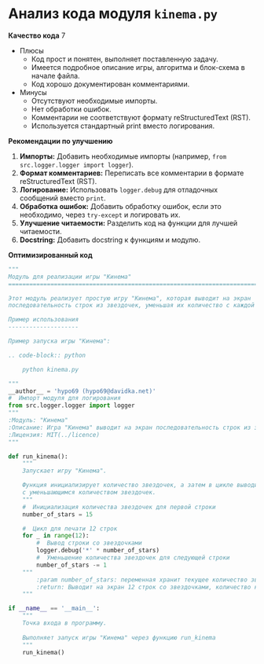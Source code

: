# Анализ кода модуля `kinema.py`

**Качество кода**
7
-  Плюсы
    - Код прост и понятен, выполняет поставленную задачу.
    - Имеется подробное описание игры, алгоритма и блок-схема в начале файла.
    - Код хорошо документирован комментариями.
-  Минусы
    - Отсутствуют необходимые импорты.
    - Нет обработки ошибок.
    - Комментарии не соответствуют формату reStructuredText (RST).
    - Используется стандартный print вместо логирования.

**Рекомендации по улучшению**
1.  **Импорты:** Добавить необходимые импорты (например, `from src.logger.logger import logger`).
2.  **Формат комментариев:** Переписать все комментарии в формате reStructuredText (RST).
3.  **Логирование:** Использовать `logger.debug` для отладочных сообщений вместо `print`.
4.  **Обработка ошибок:** Добавить обработку ошибок, если это необходимо, через `try-except` и логировать их.
5.  **Улучшение читаемости:** Разделить код на функции для лучшей читаемости.
6.  **Docstring:** Добавить docstring к функциям и модулю.

**Оптимизированный код**
```python
"""
Модуль для реализации игры "Кинема"
=========================================================================================

Этот модуль реализует простую игру "Кинема", которая выводит на экран
последовательность строк из звездочек, уменьшая их количество с каждой строкой.

Пример использования
--------------------

Пример запуска игры "Кинема":

.. code-block:: python

    python kinema.py

"""
__author__ = 'hypo69 (hypo69@davidka.net)'
#  Импорт модуля для логирования
from src.logger.logger import logger
"""
:Модуль: "Кинема"
:Описание: Игра "Кинема" выводит на экран последовательность строк из звездочек, уменьшая их количество с каждой строкой.
:Лицензия: MIT(../licence)
"""

def run_kinema():
    """
    Запускает игру "Кинема".

    Функция инициализирует количество звездочек, а затем в цикле выводит строки
    с уменьшающимся количеством звездочек.
    """
    #  Инициализация количества звездочек для первой строки
    number_of_stars = 15

    #  Цикл для печати 12 строк
    for _ in range(12):
        #  Вывод строки со звездочками
        logger.debug('*' * number_of_stars)
        #  Уменьшение количества звездочек для следующей строки
        number_of_stars -= 1
    """
        :param number_of_stars: переменная хранит текущее количество звездочек для печати.
        :return: Выводит на экран 12 строк со звездочками, количество которых уменьшается с каждой строкой.
    """

if __name__ == '__main__':
    """
    Точка входа в программу.
    
    Выполняет запуск игры "Кинема" через функцию run_kinema
    """
    run_kinema()
```